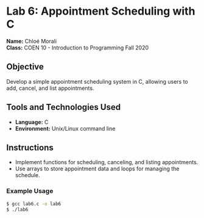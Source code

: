 # Lab 6: Appointment Scheduling with C

**Name:** Chloé Morali  
**Class:** COEN 10 - Introduction to Programming Fall 2020 

## Objective
Develop a simple appointment scheduling system in C, allowing users to add, cancel, and list appointments.

## Tools and Technologies Used
- **Language:** C
- **Environment:** Unix/Linux command line

## Instructions
- Implement functions for scheduling, canceling, and listing appointments.
- Use arrays to store appointment data and loops for managing the schedule.

### Example Usage
```bash
$ gcc lab6.c -o lab6
$ ./lab6

